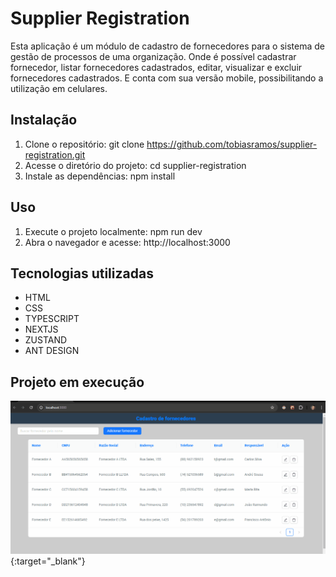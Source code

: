 # Supplier Registration
Esta aplicação é um módulo de cadastro de fornecedores para o sistema de gestão de processos de uma organização. Onde é possível cadastrar fornecedor, listar fornecedores cadastrados, editar, visualizar e excluir fornecedores cadastrados. E conta com sua versão mobile, possibilitando a utilização em celulares. 

## Instalação
1. Clone o repositório: git clone https://github.com/tobiasramos/supplier-registration.git
2. Acesse o diretório do projeto: cd supplier-registration
3. Instale as dependências: npm install

## Uso
1. Execute o projeto localmente: npm run dev
3. Abra o navegador e acesse: http://localhost:3000

## Tecnologias utilizadas
- HTML
- CSS
- TYPESCRIPT
- NEXTJS
- ZUSTAND
- ANT DESIGN

## Projeto em execução
[![tela](./tela.gif)](https://supplier-registration-git-main-tobias-ramos-projects.vercel.app/){:target="_blank"}